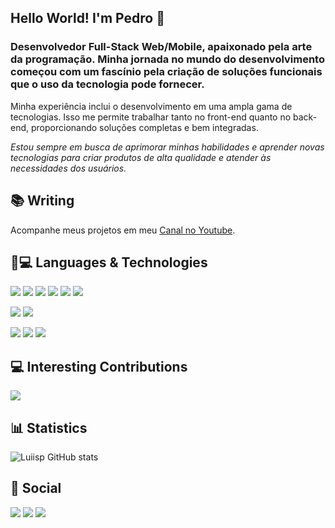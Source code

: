 ## Hello World! I'm Pedro 👋
### Desenvolvedor Full-Stack Web/Mobile,  apaixonado pela arte da programação. Minha jornada no mundo do desenvolvimento começou com um fascínio pela criação de soluções funcionais que o uso da tecnologia pode fornecer.
Minha experiência inclui o desenvolvimento em uma ampla gama de tecnologias. Isso me permite trabalhar tanto no front-end quanto no back-end, proporcionando soluções completas e bem integradas.

_Estou sempre em busca de aprimorar minhas habilidades e aprender novas tecnologias para criar produtos de alta qualidade e atender às necessidades dos usuários._

## 📚 Writing
Acompanhe meus projetos em meu [Canal no Youtube](https://www.youtube.com/channel/UCbwSBwe9R-4ybxOz5V89Nnw).

## 📎💻  Languages & Technologies

![](https://img.shields.io/badge/Python-14354C?style=for-the-badge&logo=python&logoColor=white)
![](https://img.shields.io/badge/Kotlin-0095D5?&style=for-the-badge&logo=kotlin&logoColor=white)
![](https://img.shields.io/badge/JavaScript-F7DF1E?style=for-the-badge&logo=javascript&logoColor=black)
![](https://img.shields.io/badge/Node.js-43853D?style=for-the-badge&logo=node.js&logoColor=white)
![](https://img.shields.io/badge/HTML5-E34F26?style=for-the-badge&logo=html5&logoColor=white)
![](https://img.shields.io/badge/CSS3-1572B6?style=for-the-badge&logo=css3&logoColor=white)


![](https://img.shields.io/badge/Django-092E20?style=for-the-badge&logo=django&logoColor=white)
![](https://img.shields.io/badge/jQuery-0769AD?style=for-the-badge&logo=jquery&logoColor=white)

![](https://img.shields.io/badge/MySQL-00000F?style=for-the-badge&logo=mysql&logoColor=white)
![](https://img.shields.io/badge/MongoDB-4EA94B?style=for-the-badge&logo=mongodb&logoColor=white)
![](https://img.shields.io/badge/PostgreSQL-316192?style=for-the-badge&logo=postgresql&logoColor=white)



## 💻 Interesting Contributions

<a href="https://github.com/luiisp/InsightSphere">
  <img align="center"  src="https://github-readme-stats.vercel.app/api/pin/?username=luiisp&repo=SuapSync&theme=radical"  />
</a>

## 📊 Statistics

![Luiisp GitHub stats](https://github-readme-stats.vercel.app/api?username=luiisp&show_icons=true&theme=radical)

## 🧩  Social

[![](https://img.shields.io/badge/LinkedIn-0077B5?style=for-the-badge&logo=linkedin&logoColor=white)](https://www.linkedin.com/in/pedro-luis-dias-757225285/)
[![](https://img.shields.io/badge/YouTube-FF0000?style=for-the-badge&logo=youtube&logoColor=white)](https://www.youtube.com/channel/UCbwSBwe9R-4ybxOz5V89Nnw)
[![](https://img.shields.io/badge/Discord-7289DA?style=for-the-badge&logo=discord&logoColor=white)](discord.com/700469126027804764)


